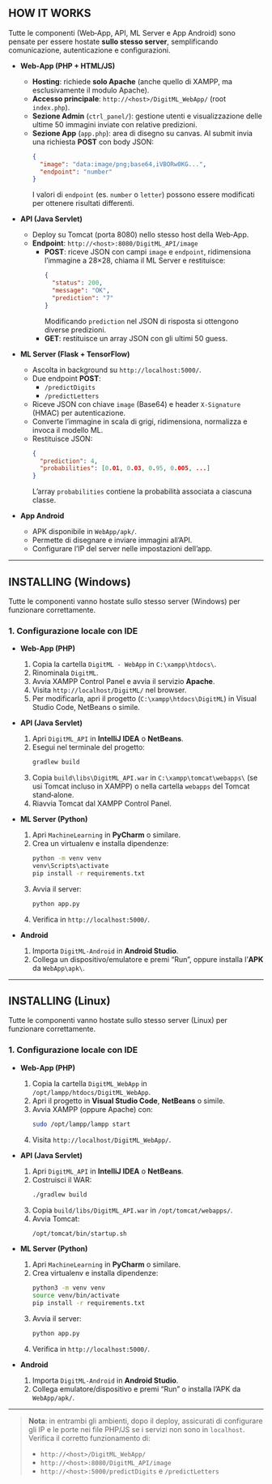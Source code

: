 ## HOW IT WORKS

Tutte le componenti (Web‑App, API, ML Server e App Android) sono pensate per essere hostate **sullo stesso server**, semplificando comunicazione, autenticazione e configurazioni.

- **Web‑App (PHP + HTML/JS)**

  - **Hosting**: richiede **solo Apache** (anche quello di XAMPP, ma esclusivamente il modulo Apache).
  - **Accesso principale**: `http://<host>/DigitML_WebApp/` (root `index.php`).
  - **Sezione Admin** (`ctrl_panel/`): gestione utenti e visualizzazione delle ultime 50 immagini inviate con relative predizioni.
  - **Sezione App** (`app.php`): area di disegno su canvas. Al submit invia una richiesta **POST** con body JSON:
    ```json
    {
      "image": "data:image/png;base64,iVBORw0KG...",
      "endpoint": "number"
    }
    ```
    I valori di `endpoint` (es. `number` o `letter`) possono essere modificati per ottenere risultati differenti.

- **API (Java Servlet)**

  - Deploy su Tomcat (porta 8080) nello stesso host della Web‑App.
  - **Endpoint**: `http://<host>:8080/DigitML_API/image`
    - **POST**: riceve JSON con campi `image` e `endpoint`, ridimensiona l’immagine a 28×28, chiama il ML Server e restituisce:
      ```json
      {
        "status": 200,
        "message": "OK",
        "prediction": "7"
      }
      ```
      Modificando `prediction` nel JSON di risposta si ottengono diverse predizioni.
    - **GET**: restituisce un array JSON con gli ultimi 50 guess.

- **ML Server (Flask + TensorFlow)**

  - Ascolta in background su `http://localhost:5000/`.
  - Due endpoint **POST**:
    - `/predictDigits`
    - `/predictLetters`
  - Riceve JSON con chiave `image` (Base64) e header `X-Signature` (HMAC) per autenticazione.
  - Converte l’immagine in scala di grigi, ridimensiona, normalizza e invoca il modello ML.
  - Restituisce JSON:
    ```json
    {
      "prediction": 4,
      "probabilities": [0.01, 0.03, 0.95, 0.005, ...]
    }
    ```
    L’array `probabilities` contiene la probabilità associata a ciascuna classe.

- **App Android**

  - APK disponibile in `WebApp/apk/`.
  - Permette di disegnare e inviare immagini all’API.
  - Configurare l’IP del server nelle impostazioni dell’app.

---

## INSTALLING (Windows)

Tutte le componenti vanno hostate sullo stesso server (Windows) per funzionare correttamente.

### 1. Configurazione locale con IDE

- **Web‑App (PHP)**

  1. Copia la cartella `DigitML - WebApp` in `C:\xampp\htdocs\`.
  2. Rinominala `DigitML`.
  3. Avvia XAMPP Control Panel e avvia il servizio **Apache**.
  4. Visita `http://localhost/DigitML/` nel browser.
  5. Per modificarla, apri il progetto (`C:\xampp\htdocs\DigitML`) in Visual Studio Code, NetBeans o simile.

- **API (Java Servlet)**

  1. Apri `DigitML_API` in **IntelliJ IDEA** o **NetBeans**.
  2. Esegui nel terminale del progetto:
     ```bat
     gradlew build
     ```
  3. Copia `build\libs\DigitML_API.war` in `C:\xampp\tomcat\webapps\` (se usi Tomcat incluso in XAMPP) o nella cartella `webapps` del Tomcat stand‑alone.
  4. Riavvia Tomcat dal XAMPP Control Panel.

- **ML Server (Python)**

  1. Apri `MachineLearning` in **PyCharm** o similare.
  2. Crea un virtualenv e installa dipendenze:
     ```bat
     python -m venv venv
     venv\Scripts\activate
     pip install -r requirements.txt
     ```
  3. Avvia il server:
     ```bat
     python app.py
     ```
  4. Verifica in `http://localhost:5000/`.

- **Android**

  1. Importa `DigitML-Android` in **Android Studio**.
  2. Collega un dispositivo/emulatore e premi “Run”, oppure installa l’**APK** da `WebApp\apk\`.

---

## INSTALLING (Linux)

Tutte le componenti vanno hostate sullo stesso server (Linux) per funzionare correttamente.

### 1. Configurazione locale con IDE

- **Web‑App (PHP)**

  1. Copia la cartella `DigitML_WebApp` in `/opt/lampp/htdocs/DigitML_WebApp`.
  2. Apri il progetto in **Visual Studio Code**, **NetBeans** o simile.
  3. Avvia XAMPP (oppure Apache) con:
     ```bash
     sudo /opt/lampp/lampp start
     ```
  4. Visita `http://localhost/DigitML_WebApp/`.

- **API (Java Servlet)**

  1. Apri `DigitML_API` in **IntelliJ IDEA** o **NetBeans**.
  2. Costruisci il WAR:
     ```bash
     ./gradlew build
     ```
  3. Copia `build/libs/DigitML_API.war` in `/opt/tomcat/webapps/`.
  4. Avvia Tomcat:
     ```bash
     /opt/tomcat/bin/startup.sh
     ```

- **ML Server (Python)**

  1. Apri `MachineLearning` in **PyCharm** o similare.
  2. Crea virtualenv e installa dipendenze:
     ```bash
     python3 -m venv venv
     source venv/bin/activate
     pip install -r requirements.txt
     ```
  3. Avvia il server:
     ```bash
     python app.py
     ```
  4. Verifica in `http://localhost:5000/`.

- **Android**

  1. Importa `DigitML-Android` in **Android Studio**.
  2. Collega emulatore/dispositivo e premi “Run” o installa l’APK da `WebApp/apk/`.

---

> **Nota**: in entrambi gli ambienti, dopo il deploy, assicurati di configurare gli IP e le porte nei file PHP/JS se i servizi non sono in `localhost`. Verifica il corretto funzionamento di:
>
> - `http://<host>/DigitML_WebApp/`
> - `http://<host>:8080/DigitML_API/image`
> - `http://<host>:5000/predictDigits` e `/predictLetters`

